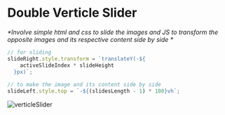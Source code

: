 # Double Verticle Slider

_*Involve simple html and css  to slide the images and JS to transform the opposite images and its respective content side by side *_

```Javascript
// for sliding
slideRight.style.transform = `translateY(-${
    activeSlideIndex * slideHeight
  }px)`;
  
// to make the image and its content side by side
slideLeft.style.top = `-${(slidesLength - 1) * 100}vh`;
```

![verticleSlider](https://user-images.githubusercontent.com/114183358/221342729-62ae52f8-d729-4d9b-8f0e-9620faa6fc71.png)
